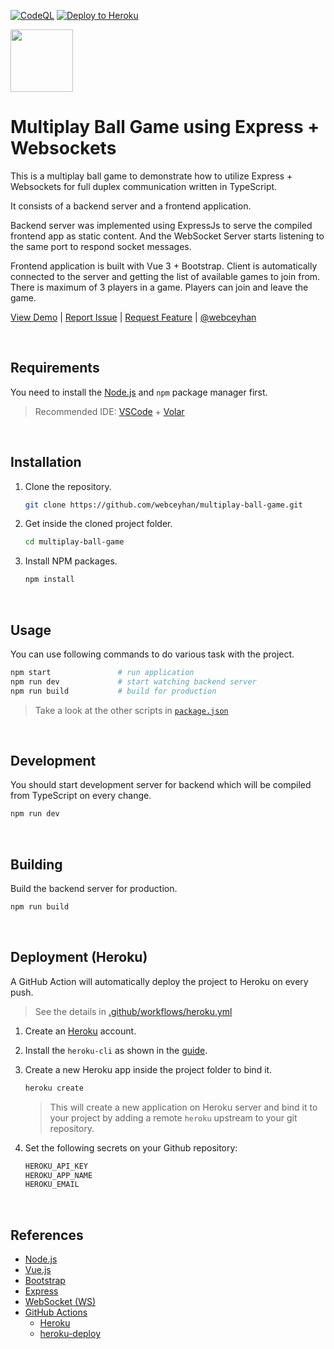 <!-- AUTOMATION BADGES -->

[![CodeQL](https://github.com/webceyhan/multiplay-ball-game/actions/workflows/codeql-analysis.yml/badge.svg)](https://github.com/webceyhan/multiplay-ball-game/actions/workflows/codeql-analysis.yml)
[![Deploy to Heroku](https://github.com/webceyhan/multiplay-ball-game/actions/workflows/heroku.yml/badge.svg)](https://github.com/webceyhan/multiplay-ball-game/actions/workflows/heroku.yml)

<!-- LOGO (OPTIONAL) -->

<img src="./src/assets/logo.png" width="100px">

 <!-- HEADER ///////////////////////////////////////////////////////////// -->

# Multiplay Ball Game using Express + Websockets

This is a multiplay ball game to demonstrate how to utilize Express + Websockets for full duplex communication written in TypeScript.

It consists of a backend server and a frontend application.

Backend server was implemented using ExpressJs to serve the compiled frontend app as static content. And the WebSocket Server starts listening to the same port to respond socket messages.

Frontend application is built with Vue 3 + Bootstrap. Client is automatically connected to the server and getting the list of available games to join from.
There is maximum of 3 players in a game. Players can join and leave the game.

[View Demo](https://webceyhan-chat-app.herokuapp.com/) |
[Report Issue](https://github.com/webceyhan/multiplay-ball-game/issues) |
[Request Feature](https://github.com/webceyhan/multiplay-ball-game/pulls) |
[@webceyhan](https://twitter.com/webceyhan)

<br>
<!-- REQUIREMENTS /////////////////////////////////////////////////////// -->

## Requirements

You need to install the [Node.js](https://nodejs.dev/)
and `npm` package manager first.

> Recommended IDE:
> [VSCode](https://code.visualstudio.com/) + [Volar](https://marketplace.visualstudio.com/items?itemName=johnsoncodehk.volar)

<br>
<!-- INSTALLATION //////////////////////////////////////////////////////// -->

## Installation

1. Clone the repository.
    ```sh
    git clone https://github.com/webceyhan/multiplay-ball-game.git
    ```
2. Get inside the cloned project folder.
    ```sh
    cd multiplay-ball-game
    ```
3. Install NPM packages.
    ```sh
    npm install
    ```

<br>
<!-- USAGE /////////////////////////////////////////////////////////////// -->

## Usage

You can use following commands to do various task with the project.

```sh
npm start               # run application
npm run dev             # start watching backend server
npm run build           # build for production
```

> Take a look at the other scripts in [`package.json`](./package.json)

<br>
<!-- DEVELOPMENT ///////////////////////////////////////////////////////// -->

## Development

You should start development server for backend which will be compiled from TypeScript on every change.

```sh
npm run dev
```

<br>
<!-- BUILDING //////////////////////////////////////////////////////////// -->

## Building

Build the backend server for production.

```sh
npm run build
```

<br>
<!-- DEPLOYMENT ////////////////////////////////////////////////////////// -->

## Deployment (Heroku)

A GitHub Action will automatically deploy the project to Heroku on every push. 
> See the details in [.github/workflows/heroku.yml](./.github/workflows/heroku.yml)

1. Create an [Heroku](https://www.heroku.com/home) account.

2. Install the `heroku-cli` as shown in the [guide](https://devcenter.heroku.com/articles/heroku-cli#install-the-heroku-cli).

3. Create a new Heroku app inside the project folder to bind it.

    ```sh
    heroku create
    ```

    > This will create a new application on Heroku server and bind it to your project by adding a remote `heroku` upstream to your git repository.

4. Set the following secrets on your Github repository:
    ```sh
    HEROKU_API_KEY
    HEROKU_APP_NAME
    HEROKU_EMAIL
    ```

<br>
<!-- REFERENCES ////////////////////////////////////////////////////////// -->

## References

-   [Node.js](https://nodejs.dev/)
-   [Vue.js](https://vuejs.org/)
-   [Bootstrap](https://getbootstrap.com)
-   [Express](https://expressjs.com/)
-   [WebSocket (WS)](https://github.com/websockets/ws)
-   [GitHub Actions](https://docs.github.com/en/actions)
    -   [Heroku](https://www.heroku.com)
    -   [heroku-deploy](https://github.com/akhileshns/heroku-deploy@)
